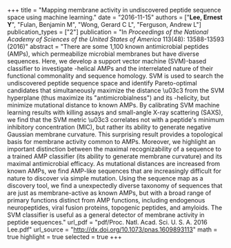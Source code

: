 +++
title = "Mapping membrane activity in undiscovered peptide sequence space using machine learning."
date = "2016-11-15"
authors = ["**Lee, Ernest Y**", "Fulan, Benjamin M", "Wong, Gerard C L", "Ferguson, Andrew L"]
publication_types = ["2"]
publication = "In *Proceedings of the National Academy of Sciences of the United States of America* 113(48): 13588-13593 (2016)"
abstract = "There are some 1,100 known antimicrobial peptides (AMPs), which permeabilize microbial membranes but have diverse sequences. Here, we develop a support vector machine (SVM)-based classifier to investigate -helical AMPs and the interrelated nature of their functional commonality and sequence homology. SVM is used to search the undiscovered peptide sequence space and identify Pareto-optimal candidates that simultaneously maximize the distance \u03c3 from the SVM hyperplane (thus maximize its \"antimicrobialness\") and its -helicity, but minimize mutational distance to known AMPs. By calibrating SVM machine learning results with killing assays and small-angle X-ray scattering (SAXS), we find that the SVM metric \u03c3 correlates not with a peptide's minimum inhibitory concentration (MIC), but rather its ability to generate negative Gaussian membrane curvature. This surprising result provides a topological basis for membrane activity common to AMPs. Moreover, we highlight an important distinction between the maximal recognizability of a sequence to a trained AMP classifier (its ability to generate membrane curvature) and its maximal antimicrobial efficacy. As mutational distances are increased from known AMPs, we find AMP-like sequences that are increasingly difficult for nature to discover via simple mutation. Using the sequence map as a discovery tool, we find a unexpectedly diverse taxonomy of sequences that are just as membrane-active as known AMPs, but with a broad range of primary functions distinct from AMP functions, including endogenous neuropeptides, viral fusion proteins, topogenic peptides, and amyloids. The SVM classifier is useful as a general detector of membrane activity in peptide sequences."
url_pdf = "pdf/Proc. Natl. Acad. Sci. U. S. A. 2016 Lee.pdf"
url_source = "http://dx.doi.org/10.1073/pnas.1609893113"
math = true
highlight = true
selected = true
+++